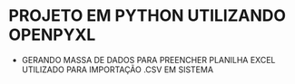 # PROJETO EM PYTHON UTILIZANDO OPENPYXL 
- GERANDO MASSA DE DADOS PARA PREENCHER PLANILHA EXCEL UTILIZADO PARA IMPORTAÇÃO .CSV EM SISTEMA
